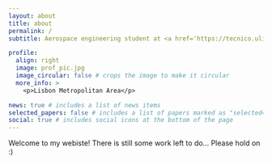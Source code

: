 ```yaml
---
layout: about
title: about
permalink: /
subtitle: Aerospace engineering student at <a href='https://tecnico.ulisboa.pt/en/'>Instituto Superior Técnico</a>

profile:
  align: right
  image: prof_pic.jpg
  image_circular: false # crops the image to make it circular
  more_info: >
    <p>Lisbon Metropolitan Area</p>

news: true # includes a list of news items
selected_papers: false # includes a list of papers marked as "selected={true}"
social: true # includes social icons at the bottom of the page
---
```


Welcome to my webiste! There is still some work left to do... Please hold on :)